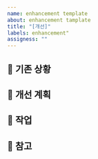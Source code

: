 ```yaml
---
name: enhancement template
about: enhancement tamplate
title: "[개선]"
labels: enhancement"
assigness: ""
---
```


## 📖 기존 상황

## 🎁 개선 계획

## 📝 작업

## 📓 참고
